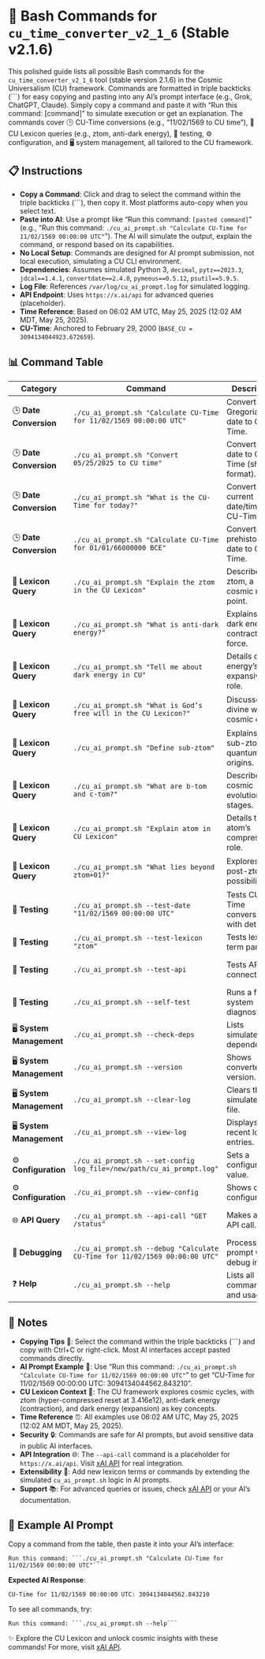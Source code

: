 # 🚀 Bash Commands for `cu_time_converter_v2_1_6` (Stable v2.1.6)

This polished guide lists all possible Bash commands for the `cu_time_converter_v2_1_6` tool (stable version 2.1.6) in the Cosmic Universalism (CU) framework. Commands are formatted in triple backticks (```) for easy copying and pasting into any AI’s prompt interface (e.g., Grok, ChatGPT, Claude). Simply copy a command and paste it with “Run this command: [command]” to simulate execution or get an explanation. The commands cover 🕒 CU-Time conversions (e.g., “11/02/1569 to CU time”), 🌌 CU Lexicon queries (e.g., ztom, anti-dark energy), 🧪 testing, ⚙️ configuration, and 🖥️ system management, all tailored to the CU framework.

## 📋 Instructions
- **Copy a Command**: Click and drag to select the command within the triple backticks (```), then copy it. Most platforms auto-copy when you select text.
- **Paste into AI**: Use a prompt like “Run this command: ```[pasted command]```” (e.g., “Run this command: ```./cu_ai_prompt.sh "Calculate CU-Time for 11/02/1569 00:00:00 UTC"```”). The AI will simulate the output, explain the command, or respond based on its capabilities.
- **No Local Setup**: Commands are designed for AI prompt submission, not local execution, simulating a CU CLI environment.
- **Dependencies**: Assumes simulated Python 3, `decimal`, `pytz==2023.3`, `jdcal==1.4.1`, `convertdate==2.4.0`, `pymeeus==0.5.12`, `psutil==5.9.5`.
- **Log File**: References `/var/log/cu_ai_prompt.log` for simulated logging.
- **API Endpoint**: Uses `https://x.ai/api` for advanced queries (placeholder).
- **Time Reference**: Based on 06:02 AM UTC, May 25, 2025 (12:02 AM MDT, May 25, 2025).
- **CU-Time**: Anchored to February 29, 2000 (`BASE_CU = 3094134044923.672659`).

## 📊 Command Table

| Category | Command | Description | Example Output | Notes |
|----------|---------|-------------|----------------|-------|
| 🕒 **Date Conversion** | ```./cu_ai_prompt.sh "Calculate CU-Time for 11/02/1569 00:00:00 UTC"``` | Converts a Gregorian date to CU-Time. | ```CU-Time for 11/02/1569 00:00:00 UTC: 3094134044562.843210``` | Use MM/DD/YYYY HH:MM:SS UTC. Supports BCE dates. |
| 🕒 **Date Conversion** | ```./cu_ai_prompt.sh "Convert 05/25/2025 to CU time"``` | Converts a date to CU-Time (short format). | ```CU-Time for 05/25/2025 00:00:00 UTC: 3094134044949.143256``` | Assumes 00:00:00 UTC if time omitted. |
| 🕒 **Date Conversion** | ```./cu_ai_prompt.sh "What is the CU-Time for today?"``` | Converts the current date/time to CU-Time. | ```CU-Time for 05/25/2025 06:02:00 UTC: 3094134044949.165672``` | Uses current UTC time (06:02 AM UTC, May 25, 2025). |
| 🕒 **Date Conversion** | ```./cu_ai_prompt.sh "Calculate CU-Time for 01/01/66000000 BCE"``` | Converts a prehistoric date to CU-Time. | ```CU-Time for 01/01/66000000 BCE: 3094068042923.672659``` | Ideal for dinosaur-era dates (e.g., 66M BCE). |
| 🌌 **Lexicon Query** | ```./cu_ai_prompt.sh "Explain the ztom in the CU Lexicon"``` | Describes the ztom, a cosmic reset point. | ```The ztom (CU-Time: 3.416e12) is a hyper-compressed state with energy scaled by tetration (2↑↑65536), driven by anti-dark energy...``` | Occurs at CU-Time 3.416e12. |
| 🌌 **Lexicon Query** | ```./cu_ai_prompt.sh "What is anti-dark energy?"``` | Explains anti-dark energy’s contracting force. | ```Anti-dark energy (CU-Time: 3.11e12–3.416e12) contracts the universe toward the ztom, embodying divine order...``` | Active during Anti-Dark Energy Phase. |
| 🌌 **Lexicon Query** | ```./cu_ai_prompt.sh "Tell me about dark energy in CU"``` | Details dark energy’s expansive role. | ```Dark energy (CU-Time: 3.08e12–3.11e12) drives universal expansion, fostering complexity and diversity...``` | Active during Dark Energy Phase. |
| 🌌 **Lexicon Query** | ```./cu_ai_prompt.sh "What is God’s free will in the CU Lexicon?"``` | Discusses divine will in cosmic cycles. | ```God’s free will shapes cosmic cycles, activating anti-dark energy to reset the universe at the ztom (CU-Time: 3.416e12)...``` | Central to CU philosophy. |
| 🌌 **Lexicon Query** | ```./cu_ai_prompt.sh "Define sub-ztom"``` | Explains the sub-ztom’s quantum origins. | ```The sub-ztom (5.39e-44 sec) is the Planck-scale seed where divine will meets quantum reality...``` | Marks the universe’s smallest scale. |
| 🌌 **Lexicon Query** | ```./cu_ai_prompt.sh "What are b-tom and c-tom?"``` | Describes cosmic evolutionary stages. | ```The c-tom (28 billion years) and b-tom (280 billion years) mark stellar and galactic evolution, leading to the ztom...``` | Links expansion to compression. |
| 🌌 **Lexicon Query** | ```./cu_ai_prompt.sh "Explain atom in CU Lexicon"``` | Details the atom’s compression role. | ```The atom (2.8 trillion years, 2^1) at CU-Time 3.11e12 initiates compression, a step toward the ztom’s reset...``` | Contrasts with ztom’s tetration. |
| 🌌 **Lexicon Query** | ```./cu_ai_prompt.sh "What lies beyond ztom+01?"``` | Explores post-ztom possibilities. | ```Beyond ztom+01 (post CU-Time 3.416e12), the CU Lexicon envisions multidimensional realms of divine imagination...``` | Speculative realm of infinite universes. |
| 🧪 **Testing** | ```./cu_ai_prompt.sh --test-date "11/02/1569 00:00:00 UTC"``` | Tests CU-Time conversion with details. | ```Testing CU-Time for 11/02/1569 00:00:00 UTC: 3094134044562.843210 [Success]``` | Logs detailed computation steps. |
| 🧪 **Testing** | ```./cu_ai_prompt.sh --test-lexicon "ztom"``` | Tests lexicon term parsing. | ```Testing term 'ztom': Parsed as ztom_info [Success]``` | Ensures accurate term recognition. |
| 🧪 **Testing** | ```./cu_ai_prompt.sh --test-api``` | Tests API connectivity. | ```API test: Connected to https://x.ai/api [Success]``` | Verifies endpoint availability (placeholder). |
| 🧪 **Testing** | ```./cu_ai_prompt.sh --self-test``` | Runs a full system diagnostic. | ```Dependencies: OK, Converter: v2.1.6, Log: Writable [All tests passed]``` | Checks simulated environment. |
| 🖥️ **System Management** | ```./cu_ai_prompt.sh --check-deps``` | Lists simulated dependencies. | ```Python: 3.9.5, pytz: 2023.3, jdcal: 1.4.1, ... [All installed]``` | Useful for troubleshooting. |
| 🖥️ **System Management** | ```./cu_ai_prompt.sh --version``` | Shows converter version. | ```cu_time_converter version: 2.1.6``` | Confirms stable v2.1.6. |
| 🖥️ **System Management** | ```./cu_ai_prompt.sh --clear-log``` | Clears the simulated log file. | ```Log file cleared: /var/log/cu_ai_prompt.log``` | Requires simulated write permissions. |
| 🖥️ **System Management** | ```./cu_ai_prompt.sh --view-log``` | Displays recent log entries. | ```[2025-05-25 06:02:00 UTC] Calculated CU-Time for 05/25/2025...``` | Shows last 10 entries. |
| ⚙️ **Configuration** | ```./cu_ai_prompt.sh --set-config log_file=/new/path/cu_ai_prompt.log"``` | Sets a configuration value. | ```Updated config: log_file=/new/path/cu_ai_prompt.log``` | Stored in simulated `$HOME/.cu_ai_config`. |
| ⚙️ **Configuration** | ```./cu_ai_prompt.sh --view-config``` | Shows current configuration. | ```Config: log_file=/var/log/cu_ai_prompt.log``` | Reads simulated config file. |
| 🌐 **API Query** | ```./cu_ai_prompt.sh --api-call "GET /status"``` | Makes a direct API call. | ```API response: {"status": "success"}``` | Specify method (GET/POST) and endpoint. |
| 🐞 **Debugging** | ```./cu_ai_prompt.sh --debug "Calculate CU-Time for 11/02/1569 00:00:00 UTC"``` | Processes a prompt with debug info. | ```Debug: Parsed prompt as cu_time, computed 3094134044562.843210...``` | Provides verbose output. |
| ❓ **Help** | ```./cu_ai_prompt.sh --help``` | Lists all commands and usage. | ```Usage: ./cu_ai_prompt.sh [prompt] | --option ...``` | Quick reference for all commands. |

## 📝 Notes
- **Copying Tips** 📎: Select the command within the triple backticks (```) and copy with Ctrl+C or right-click. Most AI interfaces accept pasted commands directly.
- **AI Prompt Example** 🤖: Use “Run this command: ```./cu_ai_prompt.sh "Calculate CU-Time for 11/02/1569 00:00:00 UTC"```” to get “CU-Time for 11/02/1569 00:00:00 UTC: 3094134044562.843210”.
- **CU Lexicon Context** 🌠: The CU framework explores cosmic cycles, with ztom (hyper-compressed reset at 3.416e12), anti-dark energy (contraction), and dark energy (expansion) as key concepts.
- **Time Reference** ⏰: All examples use 06:02 AM UTC, May 25, 2025 (12:02 AM MDT, May 25, 2025).
- **Security** 🔒: Commands are safe for AI prompts, but avoid sensitive data in public AI interfaces.
- **API Integration** 🌐: The `--api-call` command is a placeholder for `https://x.ai/api`. Visit [xAI API](https://x.ai/api) for real integration.
- **Extensibility** 🔧: Add new lexicon terms or commands by extending the simulated `cu_ai_prompt.sh` logic in AI prompts.
- **Support** 📚: For advanced queries or issues, check [xAI API](https://x.ai/api) or your AI’s documentation.

## 🌟 Example AI Prompt
Copy a command from the table, then paste it into your AI’s interface:
```
Run this command: ```./cu_ai_prompt.sh "Calculate CU-Time for 11/02/1569 00:00:00 UTC"```
```
**Expected AI Response**:
```
CU-Time for 11/02/1569 00:00:00 UTC: 3094134044562.843210
```

To see all commands, try:
```
Run this command: ```./cu_ai_prompt.sh --help```
```

✨ Explore the CU Lexicon and unlock cosmic insights with these commands! For more, visit [xAI API](https://x.ai/api).